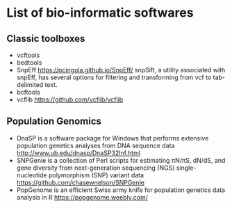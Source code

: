 # List of bio-informatic softwares


## Classic toolboxes

* vcftools
* bedtools
* SnpEff https://pcingola.github.io/SnpEff/ snpSift, a utility associated with snpEff, has several options for filtering and transforming from vcf to tab-delimited text.
* bcftools
* vcflib https://github.com/vcflib/vcflib


## Population Genomics

* DnaSP is a software package for Windows that performs extensive population genetics analyses from DNA sequence data http://www.ub.edu/dnasp/DnaSP32Inf.html
* SNPGenie is a collection of Perl scripts for estimating πN/πS, dN/dS, and gene diversity from next-generation sequencing (NGS) single-nucleotide polymorphism (SNP) variant data https://github.com/chasewnelson/SNPGenie
* PopGenome is an efficient Swiss army knife for population genetics data analysis in R https://popgenome.weebly.com/
